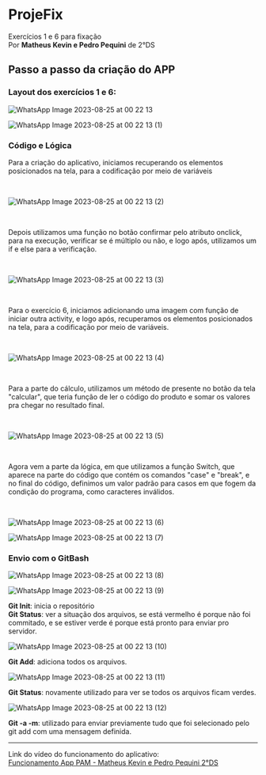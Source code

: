 # ProjeFix
 Exercícios 1 e 6 para fixação   
 Por __Matheus Kevin e Pedro Pequini__ de 2°DS

## Passo a passo da criação do APP   

### Layout dos exercícios 1 e 6:

![WhatsApp Image 2023-08-25 at 00 22 13](https://github.com/MKevin2/ExerciciosPam/assets/128047584/8b37eb6f-f4c9-4806-9946-79fa553f3f04)   

![WhatsApp Image 2023-08-25 at 00 22 13 (1)](https://github.com/MKevin2/ExerciciosPam/assets/128047584/5842a450-d417-4304-863d-db9c87230dbe)



### Código e Lógica
Para a criação do aplicativo, iniciamos recuperando os elementos posicionados na tela, para a codificação por meio de variáveis  

<br>

![WhatsApp Image 2023-08-25 at 00 22 13 (2)](https://github.com/MKevin2/ExerciciosPam/assets/128047584/e089c665-8dd9-43c5-b148-50d26bc25449)  

<br>

Depois utilizamos uma função no botão confirmar pelo atributo onclick, para na execução, verificar se é múltiplo ou não, e logo após, utilizamos um if e else para a verificação.  

<br>

![WhatsApp Image 2023-08-25 at 00 22 13 (3)](https://github.com/MKevin2/ExerciciosPam/assets/128047584/da394a84-6faa-47c6-9f53-1de39ce551d0)

<br>

Para o exercício 6, iniciamos adicionando uma imagem com função de iniciar outra activity, e logo após, recuperamos os elementos posicionados na tela, para a codificação por meio de variáveis.  

<br>

![WhatsApp Image 2023-08-25 at 00 22 13 (4)](https://github.com/MKevin2/ExerciciosPam/assets/128047584/ed4f3175-fc45-4efb-8eb0-d7b22a174f89)

<br>

Para a parte do cálculo, utilizamos um método de presente no botão da tela "calcular", que teria função de ler o código do produto e somar os valores pra chegar no resultado final.

<br>

![WhatsApp Image 2023-08-25 at 00 22 13 (5)](https://github.com/MKevin2/ExerciciosPam/assets/128047584/e144c329-c301-40dd-a091-708fdf2b7aa5)

<br>

Agora vem a parte da lógica, em que utilizamos a função Switch, que aparece na parte do código que contém os comandos "case" e "break", e no final do código, definimos um valor padrão para casos em que fogem da condição do programa, como caracteres inválidos.

<br>

![WhatsApp Image 2023-08-25 at 00 22 13 (6)](https://github.com/MKevin2/ExerciciosPam/assets/128047584/ba7a8cc0-8042-4aa5-9ca1-a5e83a876405)  

![WhatsApp Image 2023-08-25 at 00 22 13 (7)](https://github.com/MKevin2/ExerciciosPam/assets/128047584/66a4f35e-adca-4c6b-b785-99ebb0dec129)   

### Envio com o GitBash

![WhatsApp Image 2023-08-25 at 00 22 13 (8)](https://github.com/MKevin2/ExerciciosPam/assets/128047584/c1116b7a-f05b-45ec-99f7-bab414668127)  

![WhatsApp Image 2023-08-25 at 00 22 13 (9)](https://github.com/MKevin2/ExerciciosPam/assets/128047584/08c41881-b224-4f6b-8ea5-9c61372a14b9)

__Git Init__: inicia o repositório  
__Git Status__: ver a situação dos arquivos, se está vermelho é porque não foi commitado, e se estiver verde é porque está pronto para enviar pro servidor.

![WhatsApp Image 2023-08-25 at 00 22 13 (10)](https://github.com/MKevin2/ExerciciosPam/assets/128047584/6f07deb7-ba95-40cf-b899-84e56836da22)  

__Git Add__: adiciona todos os arquivos.

![WhatsApp Image 2023-08-25 at 00 22 13 (11)](https://github.com/MKevin2/ExerciciosPam/assets/128047584/d9c95993-1dbc-4b4f-a082-e7af620c2232)

__Git Status__: novamente utilizado para ver se todos os arquivos ficam verdes.

![WhatsApp Image 2023-08-25 at 00 22 13 (12)](https://github.com/MKevin2/ExerciciosPam/assets/128047584/74c7622d-4313-44c9-a790-ac39066b8e4f)  

__Git -a -m__: utilizado para enviar previamente tudo que foi selecionado pelo git add com uma mensagem definida.

<hr>

Link do vídeo do funcionamento do aplicativo:  
[Funcionamento App PAM - Matheus Kevin e Pedro Pequini 2°DS](https://youtu.be/Yq0aLj_qiF4?si=1xywMPr6ozW1Sg-9)
